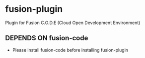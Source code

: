 # fusion-plugin

Plugin for Fusion C.O.D.E (Cloud Open Development Environment)

## DEPENDS ON fusion-code

* Please install fusion-code before installing fusion-plugin

